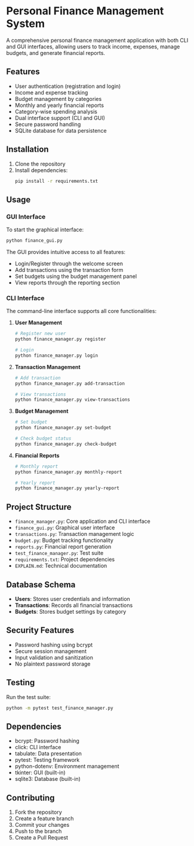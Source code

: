 # Personal Finance Management System

A comprehensive personal finance management application with both CLI and GUI interfaces, allowing users to track income, expenses, manage budgets, and generate financial reports.

## Features

- User authentication (registration and login)
- Income and expense tracking
- Budget management by categories
- Monthly and yearly financial reports
- Category-wise spending analysis
- Dual interface support (CLI and GUI)
- Secure password handling
- SQLite database for data persistence

## Installation

1. Clone the repository
2. Install dependencies:
   ```bash
   pip install -r requirements.txt
   ```

## Usage

### GUI Interface

To start the graphical interface:
```bash
python finance_gui.py
```

The GUI provides intuitive access to all features:
- Login/Register through the welcome screen
- Add transactions using the transaction form
- Set budgets using the budget management panel
- View reports through the reporting section

### CLI Interface

The command-line interface supports all core functionalities:

1. **User Management**
   ```bash
   # Register new user
   python finance_manager.py register

   # Login
   python finance_manager.py login
   ```

2. **Transaction Management**
   ```bash
   # Add transaction
   python finance_manager.py add-transaction

   # View transactions
   python finance_manager.py view-transactions
   ```

3. **Budget Management**
   ```bash
   # Set budget
   python finance_manager.py set-budget

   # Check budget status
   python finance_manager.py check-budget
   ```

4. **Financial Reports**
   ```bash
   # Monthly report
   python finance_manager.py monthly-report

   # Yearly report
   python finance_manager.py yearly-report
   ```

## Project Structure

- `finance_manager.py`: Core application and CLI interface
- `finance_gui.py`: Graphical user interface
- `transactions.py`: Transaction management logic
- `budget.py`: Budget tracking functionality
- `reports.py`: Financial report generation
- `test_finance_manager.py`: Test suite
- `requirements.txt`: Project dependencies
- `EXPLAIN.md`: Technical documentation

## Database Schema

- **Users**: Stores user credentials and information
- **Transactions**: Records all financial transactions
- **Budgets**: Stores budget settings by category

## Security Features

- Password hashing using bcrypt
- Secure session management
- Input validation and sanitization
- No plaintext password storage

## Testing

Run the test suite:
```bash
python -m pytest test_finance_manager.py
```

## Dependencies

- bcrypt: Password hashing
- click: CLI interface
- tabulate: Data presentation
- pytest: Testing framework
- python-dotenv: Environment management
- tkinter: GUI (built-in)
- sqlite3: Database (built-in)

## Contributing

1. Fork the repository
2. Create a feature branch
3. Commit your changes
4. Push to the branch
5. Create a Pull Request
